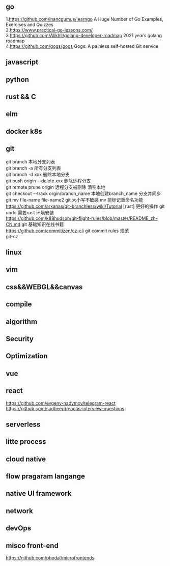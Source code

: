 ## go ##
  1.https://github.com/inancgumus/learngo A Huge Number of Go Examples, Exercises and Quizzes </br>
  2.https://www.practical-go-lessons.com/ </br>
  3.https://github.com/Alikhll/golang-developer-roadmap 2021 years golang roadmap <br>
  4.https://github.com/gogs/gogs Gogs: A painless self-hosted Git service </br>

## javascript ##

## python ##

## rust && C ##

## elm ##

## docker k8s ##

## git ##
git branch 本地分支列表 <br>
git branch -a 所有分支列表 <br>
git branch -d xxx 删除本地分支 <br>
git push origin --delete xxx 删除远程分支 <br>
git remote prune origin 远程分支被删除 清空本地 <br>
git checkout --track orgin/branch_name 本地创建branch_name 分支并同步 <br>
git mv file-name file-name2 git 大小写不敏感 mv 能标记重命名功能<br>
https://github.com/arxanas/git-branchless/wiki/Tutorial [rust] 更好的操作 git undo 需要rust 环境安装 <br>
https://github.com/k88hudson/git-flight-rules/blob/master/README_zh-CN.md git 基础知识在线书籍 <br>
https://github.com/commitizen/cz-cli git commit rules 规范<br> git-cz <br>
## linux ##

## vim ##

## css&&WEBGL&&canvas ##

## compile ##

## algorithm ##

## Security ##

## Optimization ##

## vue ##

## react ##
https://github.com/evgeny-nadymov/telegram-react <br>
https://github.com/sudheerj/reactjs-interview-questions <br>

## serverless ##

## litte process ##

## cloud native ##

## flow pragaram langange ##

## native UI framework ##

## network ##

## devOps ##

## misco front-end ##
https://github.com/phodal/microfrontends

